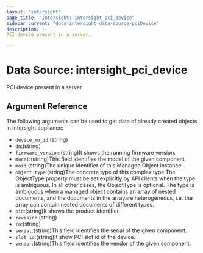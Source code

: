 ```yaml
---
layout: "intersight"
page_title: "Intersight: intersight_pci_device"
sidebar_current: "docs-intersight-data-source-pciDevice"
description: |-
PCI device present in a server.

---
```


# Data Source: intersight_pci_device
PCI device present in a server.

## Argument Reference
The following arguments can be used to get data of already created objects in Intersight appliance:
* `device_mo_id`:(string)
* `dn`:(string)
* `firmware_version`:(string)It shows the running firmware version.
* `model`:(string)This field identifies the model of the given component.
* `moid`:(string)The unique identifier of this Managed Object instance.
* `object_type`:(string)The concrete type of this complex type.The ObjectType property must be set explicitly by API clients when the type is ambiguous. In all other cases, the ObjectType is optional. The type is ambiguous when a managed object contains an array of nested documents, and the documents in the arrayare heterogeneous, i.e. the array can contain nested documents of different types.
* `pid`:(string)It shows the product identifier.
* `revision`:(string)
* `rn`:(string)
* `serial`:(string)This field identifies the serial of the given component.
* `slot_id`:(string)It show PCI slot id of the device.
* `vendor`:(string)This field identifies the vendor of the given component.
